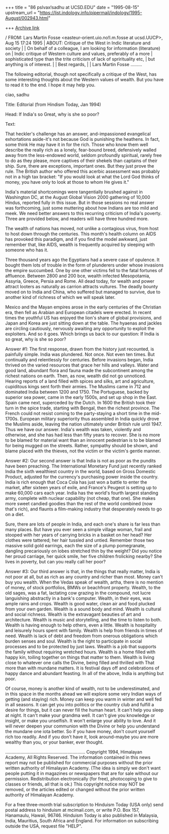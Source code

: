 +++
title = "86 pslvax!sadhu at UCSD.EDU"
date = "1995-08-15"
upstream_url = "https://list.indology.info/pipermail/indology/1995-August/002943.html"

+++
[Archive link](https://list.indology.info/pipermail/indology/1995-August/002943.html)

/ FROM:  Lars Martin Fosse <easteur-orient.uio.no!l.m.fosse at ucsd.UUCP>, Aug 15 17:24 1995
| ABOUT: Critique of the West in Indic literature and society
|
| On behalf of a colleague, I am looking for information (literature) on
| Indic critique of Western culture and values, preferably of a more
| sophisticated type than the trite criticism of lack of sprirituality etc,
| but anything is of interest.
| 
| Best regards,
| 
| Lars Martin Fosse
.........

The following editorial, though not specifically a critique of the
West, has some interesting thoughts about the Western values of
wealth.  But you have to read it to the end.  I hope it may help you.

ciao,
sadhu





Title: Editorial  (from Hindism Today, Jan 1994)

Head: If India's so Great, why is she so poor?

Text:

That heckler's challenge has an answer, and-impassioned
evangelical exhortations aside-it's not because God is punishing
the heathens.  In fact, some think He may have it in for the
rich.  Those who know them well describe the really rich as a
lonely, fear-bound breed, defensively walled away from the
less-endowed world, seldom profoundly spiritual, rarely free to
do as they please, more captives of their shekels than captains
of their ship.  Sure, there are exceptions, important ones.  But
they just prove the rule.  The British author who offered this
acerbic assessment was probably not in a high tax bracket: "If
you would look at what the Lord God thinks of money, you have
only to look at those to whom He gives it."

India's material shortcomings were tangentially brushed against
in Washington DC, at the August Global Vision 2000 gathering of
10,000 Hindus, reported fully in this issue.  But in those
sessions no real answer was forthcoming, just some muttering
about how Indians are too mild and meek.  We need better answers
to this recurring criticism of India's poverty.  Three are
provided below, and readers will have three hundred more.

The wealth of nations has moved, not unlike a contagious virus,
from host to host down through the centuries.  This month's
health column on AIDS has provoked this paradigm, and if you
find the model awkward, just remember that, like AIDS, wealth is
frequently acquired by sleeping with someone who has it.

Three thousand years ago the Egyptians had a severe case of
opulence.  It bought them lots of trouble in the form of
plunderers under whose invasions the empire succumbed.  One by
one other victims fell to the fatal fortunes of affluence.
Between 2800 and 200 bce, wealth infected Mesopotamia, Assyria,
Greece, Persia and Rome.  All dead today, for wealth and power
attract looters as naturally as carrion attracts vultures.  The
deadly bounty moved on to India and China, who suffered but
managed to survive, due to another kind of richness of which we
will speak later.

Mexico and the Mayan empires arose in the early centuries of the
Christian era, then fell as Arabian and European citadels were
erected.  In recent times the youthful US has enjoyed the lion's
share of global provisions, and Japan and Korea are just sitting
down at the table.  The hyaenas and jackles are circling
cautiously, nervously awaiting any opportunity to exploit the
exploiters.  And so it goes.  Which brings us back to our
question: If India is so great, why is she so poor?

Answer #1: The first response, drawn from the history just
recounted, is painfully simple.  India was plundered.  Not once.
Not even ten times.  But continually and relentlessly for
centuries.  Before invasions began, India thrived on the varied
resources that grace her hills and valleys.  Water and good
land, abundant flora and fauna made the subcontinent among the
richest nations on earth.  Then, as now, wealth did not go
unnoticed.  Hearing reports of a land filled with spices and
silks, art and agriculture, cupiditous kings sent forth their
armies.  The Muslims came in 712 and dominated India between
1200 and 1750.  The Portuguese, backed by superior sea power,
came in the early 1500s, and set up shop in the East.  Spain
came next, superceded by the Dutch.  In 1600 the British took
their turn in the spice trade, starting with Bengal, then the
richest province.  The French could not resist coming to the
party-staying a short time in the mid-1700s.  European military
superiority thus assembled in India quickly drove the Muslims
aside, leaving the nation ultimately under British rule until
1947.  Thus we have our answer.  India's wealth was taken,
violently and otherwise, and she has had less than fifty years
to recover.  She is no more to be blamed for material want than
an innocent pedestrian is to be blamed for being mugged on the
streets.  Rather, sympathy should be shown, and blame placed
with the thieves, not the victim or the victim's gentle manner.

Answer #2: Our second answer is that India is not as poor as the
pundits have been preaching.  The International Monetary Fund
just recently ranked India the sixth wealthiest country in the
world, based on Gross Domestic Product, adjusted for the
currency's purchasing power inside the country.  India is rich
enough that Coca Cola has just won a battle to enter the market,
after sixteen years of exile, and France's Peugeot is setting up
to make 60,000 cars each year.  India has the world's fourth
largest standing army, complete with nuclear capability (not
cheap, that one).  She makes more sweet candied goodies than the
rest of the world combined (now that's rich), and flaunts a
film-making industry that desperately needs to go on a diet.

Sure, there are lots of people in India, and each one's share is
far less than many places.  But have you ever seen a simple
village woman, frail and stooped with her years of carrying
bricks in a basket on her head?  Her clothes were tattered; her
hair tussled and untied.  Remember those two massive solid gold
earrings, each the size of a plump pomegranate, dangling
precariously on lobes stretched thin by the weight?  Did you
notice her proud carriage, her quick smile, her five children
frolicking nearby?  She lives in poverty, but can you really
call her poor?

Answer #3: Our third answer is that, in the things that really
matter, India is not poor at all, but as rich as any country and
richer than most.  Money can't buy you wealth.  When the Vedas
speak of wealth, artha, there is no mention of money, of stock
portfolios, BMWs or beachfront property.  Wealth, to the old
sages, was a fat, lactating cow grazing in the compound, not
lucre languishing abstractly in a bank's computer.  Wealth, in
their eyes, was ample rains and crops.  Wealth is good water,
clean air and food plucked from your own garden.  Wealth is a
sound body and mind.  Wealth is cultural and social richness.
Wealth is the extravagant beauties of art and architecture.
Wealth is music and storytelling, and the time to listen to
both.  Wealth is having enough to help others, even a little.
Wealth is hospitality and leisurely hours spent with family.
Wealth is help from friends in times of need.  Wealth is lack of
debt and freedom from onerous obligations which burden senses
and soul.  Wealth is the right to participate in social
processes and to be protected by just laws.  Wealth is a job
that supports the family without requiring wretched hours.
Wealth is a home filled with happy kin, toiling together on
things that matter to them.  Wealth is living close to whatever
one calls the Divine, being filled and thrilled with That more
than with mundane matters.  It is festival days off and
celebrations of happy dance and abundant feasting.  In all of
the above, India is anything but poor.

Of course, money is another kind of wealth, not to be
underestimated, and in this space in the months ahead we will
explore some very Indian ways of getting (and staying) rich.
Money can keep you warm in winter and well fed in all seasons.
It can get you into politics or the country club and fulfill a
desire for things, but it can never fill the human heart.  It
can't help you sleep at night.  It can't make your grandma well.
It can't give you knowledge or insight, or make you unselfish.
It won't enlarge your ability to love.  And it will never deepen
your communion with the Divine or help you understand the
mundane one iota better.  So if you have money, don't count
yourself rich too readily.  And if you don't have it, look
around-maybe you are more wealthy than you, or your banker, ever
thought.





...............................................................
Copyright 1994, Himalayan Academy, All Rights Reserved. The information
contained in this news report may not be published for commercial
purposes without the prior written authority of Himalayan Academy.
(The idea is simply we don't want people putting it in magazines or
newspapers that are for sale without our permission. Redistribution
electronically (for free), photocoping to give to classes or friends,
all that is ok.)  This copyright notice may NOT be removed, or the
articles edited or changed without the prior written authority of
Himalayan Academy.

For a free three-month trial subscription to Hinduism Today (USA only)
send postal address to hinduism at mcimail.com, or write P.O. Box 157,
Hanamaulu, Hawaii, 96746.  Hinduism  Today is also published in
Malaysia, India, Mauritius, South Africa and England. For information
on subscribing outside the USA, request file "HELP".





